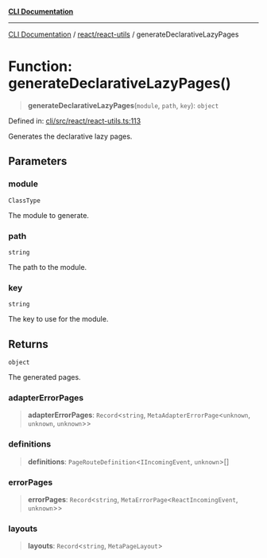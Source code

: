 [**CLI Documentation**](../../../README.md)

***

[CLI Documentation](../../../README.md) / [react/react-utils](../README.md) / generateDeclarativeLazyPages

# Function: generateDeclarativeLazyPages()

> **generateDeclarativeLazyPages**(`module`, `path`, `key`): `object`

Defined in: [cli/src/react/react-utils.ts:113](https://github.com/stonemjs/cli/blob/ae332002b2560de84ae3a35accc1d91282bd1543/src/react/react-utils.ts#L113)

Generates the declarative lazy pages.

## Parameters

### module

`ClassType`

The module to generate.

### path

`string`

The path to the module.

### key

`string`

The key to use for the module.

## Returns

`object`

The generated pages.

### adapterErrorPages

> **adapterErrorPages**: `Record`\<`string`, `MetaAdapterErrorPage`\<`unknown`, `unknown`, `unknown`\>\>

### definitions

> **definitions**: `PageRouteDefinition`\<`IIncomingEvent`, `unknown`\>[]

### errorPages

> **errorPages**: `Record`\<`string`, `MetaErrorPage`\<`ReactIncomingEvent`, `unknown`\>\>

### layouts

> **layouts**: `Record`\<`string`, `MetaPageLayout`\>
